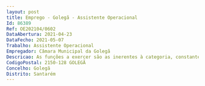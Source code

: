 ```yaml
--- 
layout: post
title: Emprego - Golegã - Assistente Operacional
Id: 86389
Ref: OE202104/0602
DataAbertura: 2021-04-23
DataFecho: 2021-05-07
Trabalho: Assistente Operacional
Empregador: Câmara Municipal da Golegã
Descricao: As funções a exercer são as inerentes à categoria, constantes no anexo à LTFP, às quais corresponde o grau 1 de complexidade funcional e em conformidade com o estabelecido no mapa de pessoal aprovado para o ano de 2021, ou seja, funções de natureza executiva, de carácter manual ou mecânico, enquadradas em diretivas gerais bem definidas e com graus de complexidade variáveis  conduz autocarros para transporte de passageiros e viaturas ligeiras para transporte de bens e pessoas, tendo em atenção a comodidade e segurança dos utilizadores e dos bens  assegura o bom estado de funcionamento do veículo, procedendo à sua limpeza e zelando pela sua manutenção e lubrificação  colabora na carga e descarga de bagagens.
CodigoPostal: 2150-128 GOLEGÃ
Concelho: Golegã
Distrito: Santarém
--- 
```

